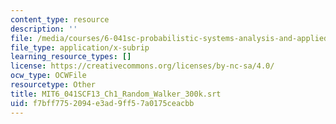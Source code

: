 ```yaml
---
content_type: resource
description: ''
file: /media/courses/6-041sc-probabilistic-systems-analysis-and-applied-probability-fall-2013/f7bff7752094e3ad9ff57a0175ceacbb_MIT6_041SCF13_Ch1_Random_Walker_300k.srt
file_type: application/x-subrip
learning_resource_types: []
license: https://creativecommons.org/licenses/by-nc-sa/4.0/
ocw_type: OCWFile
resourcetype: Other
title: MIT6_041SCF13_Ch1_Random_Walker_300k.srt
uid: f7bff775-2094-e3ad-9ff5-7a0175ceacbb
---
```

